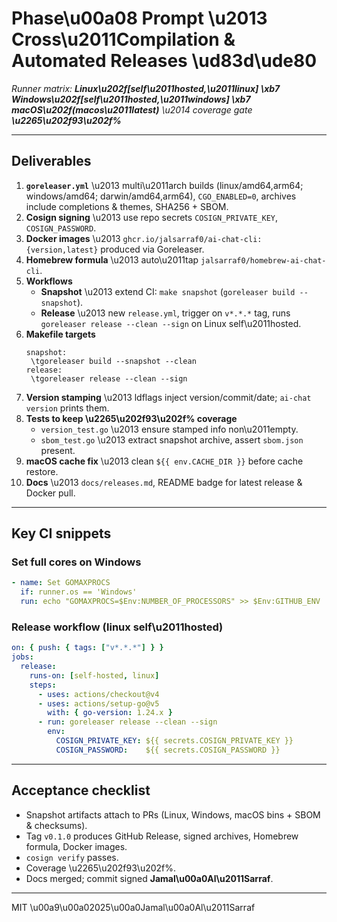 <!--
AI\u2011Chat\u2011CLI \u2022 Codex Prompt
Phase\u00a08 \u2013 Cross\u2011Compilation & Release Automation
Save this file as docs/codex/phase\u20118\u2011release.md
Author: Jamal\u00a0Al\u2011Sarraf <jalsarraf0@gmail.com>
-->

# Phase\u00a08 Prompt \u2013 Cross\u2011Compilation & Automated Releases \ud83d\ude80
*Runner matrix: **Linux\u202f[self\u2011hosted,\u2011linux] \xb7 Windows\u202f[self\u2011hosted,\u2011windows] \xb7 macOS\u202f(macos\u2011latest)** \u2014 coverage gate **\u2265\u202f93\u202f%***

---

## Deliverables

1. **`goreleaser.yml`** \u2013 multi\u2011arch builds (linux/amd64,arm64; windows/amd64; darwin/amd64,arm64), `CGO_ENABLED=0`, archives include completions & themes, SHA256 + SBOM.
2. **Cosign signing** \u2013 use repo secrets `COSIGN_PRIVATE_KEY`, `COSIGN_PASSWORD`.
3. **Docker images** \u2013 `ghcr.io/jalsarraf0/ai-chat-cli:{version,latest}` produced via Goreleaser.
4. **Homebrew formula** \u2013 auto\u2011tap `jalsarraf0/homebrew-ai-chat-cli`.
5. **Workflows**
   * **Snapshot** \u2013 extend CI: `make snapshot` (`goreleaser build --snapshot`).
   * **Release** \u2013 new `release.yml`, trigger on `v*.*.*` tag, runs `goreleaser release --clean --sign` on Linux self\u2011hosted.
6. **Makefile targets**
   ```make
   snapshot:
    \tgoreleaser build --snapshot --clean
   release:
    \tgoreleaser release --clean --sign
   ```
7. **Version stamping** \u2013 ldflags inject version/commit/date; `ai-chat version` prints them.
8. **Tests to keep \u2265\u202f93\u202f% coverage**
   * `version_test.go` \u2013 ensure stamped info non\u2011empty.
   * `sbom_test.go` \u2013 extract snapshot archive, assert `sbom.json` present.
9. **macOS cache fix** \u2013 clean `${{ env.CACHE_DIR }}` before cache restore.
10. **Docs** \u2013 `docs/releases.md`, README badge for latest release & Docker pull.

---

## Key CI snippets

### Set full cores on Windows

```yaml
- name: Set GOMAXPROCS
  if: runner.os == 'Windows'
  run: echo "GOMAXPROCS=$Env:NUMBER_OF_PROCESSORS" >> $Env:GITHUB_ENV
```

### Release workflow (linux self\u2011hosted)

```yaml
on: { push: { tags: ["v*.*.*"] } }
jobs:
  release:
    runs-on: [self-hosted, linux]
    steps:
      - uses: actions/checkout@v4
      - uses: actions/setup-go@v5
        with: { go-version: 1.24.x }
      - run: goreleaser release --clean --sign
        env:
          COSIGN_PRIVATE_KEY: ${{ secrets.COSIGN_PRIVATE_KEY }}
          COSIGN_PASSWORD:    ${{ secrets.COSIGN_PASSWORD }}
```

---

## Acceptance checklist

- Snapshot artifacts attach to PRs (Linux, Windows, macOS bins + SBOM & checksums).
- Tag `v0.1.0` produces GitHub Release, signed archives, Homebrew formula, Docker images.
- `cosign verify` passes.
- Coverage \u2265\u202f93\u202f%.
- Docs merged; commit signed **Jamal\u00a0Al\u2011Sarraf**.

---

MIT \u00a9\u00a02025\u00a0Jamal\u00a0Al\u2011Sarraf
